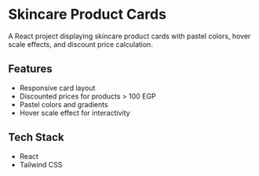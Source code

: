 # Skincare Product Cards

A React project displaying skincare product cards with pastel colors, hover scale effects, and discount price calculation.  

## Features
- Responsive card layout
- Discounted prices for products > 100 EGP
- Pastel colors and gradients
- Hover scale effect for interactivity

## Tech Stack
- React
- Tailwind CSS
